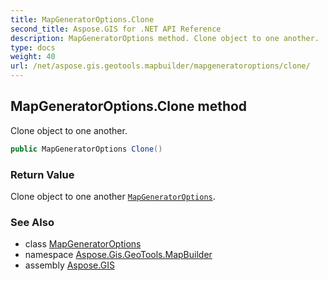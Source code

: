 ```yaml
---
title: MapGeneratorOptions.Clone
second_title: Aspose.GIS for .NET API Reference
description: MapGeneratorOptions method. Clone object to one another.
type: docs
weight: 40
url: /net/aspose.gis.geotools.mapbuilder/mapgeneratoroptions/clone/
---
```

## MapGeneratorOptions.Clone method

Clone object to one another.

```csharp
public MapGeneratorOptions Clone()
```

### Return Value

Clone object to one another [`MapGeneratorOptions`](../).

### See Also

* class [MapGeneratorOptions](../)
* namespace [Aspose.Gis.GeoTools.MapBuilder](../../mapgeneratoroptions/)
* assembly [Aspose.GIS](../../../)


